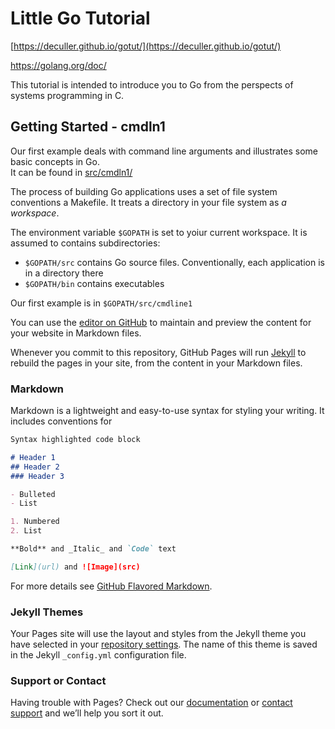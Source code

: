 # Little Go Tutorial

[https://deculler.github.io/gotut/](https://deculler.github.io/gotut/)

https://golang.org/doc/


This tutorial is intended to introduce you to Go from the perspects of systems programming in C.

## Getting Started - cmdln1

Our first example deals with command line arguments and illustrates some basic concepts in Go.  
It can be found in [src/cmdln1/](https://deculler.github.io/gotut/cmdln1/src/)

The process of building Go applications uses a set of file system conventions 
a Makefile.  It treats a directory in your file system as *a workspace*.


The environment variable `$GOPATH` is set to yoiur current workspace. It
is assumed to contains subdirectories:

* `$GOPATH/src` contains Go source files.  Conventionally, each application is in
a directory there
* `$GOPATH/bin` contains executables

Our first example is in `$GOPATH/src/cmdline1`










You can use the [editor on GitHub](https://github.com/deculler/gotut/edit/master/README.md) to maintain and preview the content for your website in Markdown files.

Whenever you commit to this repository, GitHub Pages will run [Jekyll](https://jekyllrb.com/) to rebuild the pages in your site, from the content in your Markdown files.

### Markdown

Markdown is a lightweight and easy-to-use syntax for styling your writing. It includes conventions for

```markdown
Syntax highlighted code block

# Header 1
## Header 2
### Header 3

- Bulleted
- List

1. Numbered
2. List

**Bold** and _Italic_ and `Code` text

[Link](url) and ![Image](src)
```

For more details see [GitHub Flavored Markdown](https://guides.github.com/features/mastering-markdown/).

### Jekyll Themes

Your Pages site will use the layout and styles from the Jekyll theme you have selected in your [repository settings](https://github.com/deculler/gotut/settings). The name of this theme is saved in the Jekyll `_config.yml` configuration file.

### Support or Contact

Having trouble with Pages? Check out our [documentation](https://help.github.com/categories/github-pages-basics/) or [contact support](https://github.com/contact) and we’ll help you sort it out.
